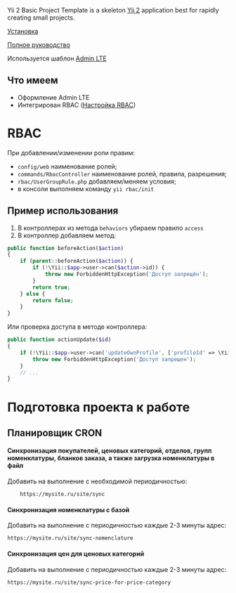 Yii 2 Basic Project Template is a skeleton [Yii 2](http://www.yiiframework.com/) application best for
rapidly creating small projects.

[Установка](https://www.yiiframework.com/doc-2.0/guide-start-installation.html)

[Полное руководство](https://www.yiiframework.com/doc/guide/2.0)


Используется шаблон [Admin LTE](https://adminlte.io/)

Что имеем
-------------------
- Оформление Admin LTE
- Интегрирован RBAC ([Настройка RBAC](https://habr.com/ru/post/235485/))

# RBAC
При добавлении/изменении роли правим:  
- `config/web` наименование ролей;
- `commands/RbacController` наименование ролей, правила, разрешения;
- `rbac/UserGroupRule.php` добавляем/меняем условия;
- в консоли выполняем команду `yii rbac/init`

## Пример использования
1. В контроллерах из метода `behaviors` убираем правило `access`
2. В контроллер добавляем метод:
```php
public function beforeAction($action)
{
    if (parent::beforeAction($action)) {
        if (!\Yii::$app->user->can($action->id)) {
            throw new ForbiddenHttpException('Доступ запрещён');
        }
        return true;
    } else {
        return false;
    }
}
 ```
 Или проверка доступа в методе контроллера:
 ```php
 public function actionUpdate($id)
 {
     if (!\Yii::$app->user->can('updateOwnProfile', ['profileId' => \Yii::$app->user->id])) {
         throw new ForbiddenHttpException('Доступ запрещен');
     }
     // ...
 } 
 ```
 
 # Подготовка проекта к работе
 ## Планировщик CRON
 #### Синхронизация покупателей, ценовых категорий, отделов, групп номенклатуры, бланков заказа, а также загрузка номенклатуры в файл
 Добавить на выполнение с необходимой периодичностью:
```
    https://mysite.ru/site/sync
  ```
 #### Синхронизация номенклатуры с базой
Добавить на выполнение  с периодичностью каждые 2-3 минуты адрес:
```
https://mysite.ru/site/sync-nomenclature
```
  #### Синхронизация цен для ценовых категорий
Добавить на выполнение  с периодичностью каждые 2-3 минуты адрес:
```
https://mysite.ru/site/sync-price-for-price-category
```